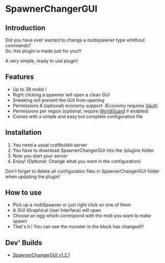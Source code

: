# SpawnerChangerGUI
## Introduction

Did you have ever wanted to change a mobspawner type whithout commands?  
So, this plugin is made just for you!!! 

A very simple, ready to use plugin!
## Features
* Up to 38 mobs !
* Right clicking a spawner will open a clean GUI
* Sneaking will prevent the GUI from opening
* Permissions & (optional) economy support. (Economy requires [Vault](http://dev.bukkit.org/bukkit-plugins/vault/))
* Permissions per region (optional, require [WorldGuard](http://dev.bukkit.org/bukkit-plugins/worldguard/) if enabled)
* Comes with a simple and easy but complete configuration file

## Installation

1. You need a usual craftbukkit server
2. You have to download SpawnerChangerGUI into the /plugins folder
3. Now you start your server
4. Enjoy! (Optional: Change what you want in the configuration) 

Don't forget to delete all configuration files in SpawnerChangerGUI folder when updating the plugin!

## How to use

* Pick up a mobSpawner or just right click on one of them
* A GUI (Graphical User Interface) will open
* Choose an egg which correspond with the mob you want to make spawn
* That's it ! You can see the monster in the block has changed!!!

## Dev' Builds
* [SpawnerChangerGUI v1.2.1](https://github.com/NightlySide/SpawnerChangerGUI/blob/master/jar%20files/SpawnerChangerGUI%20-%20v1.2.1.jar?raw=true)
